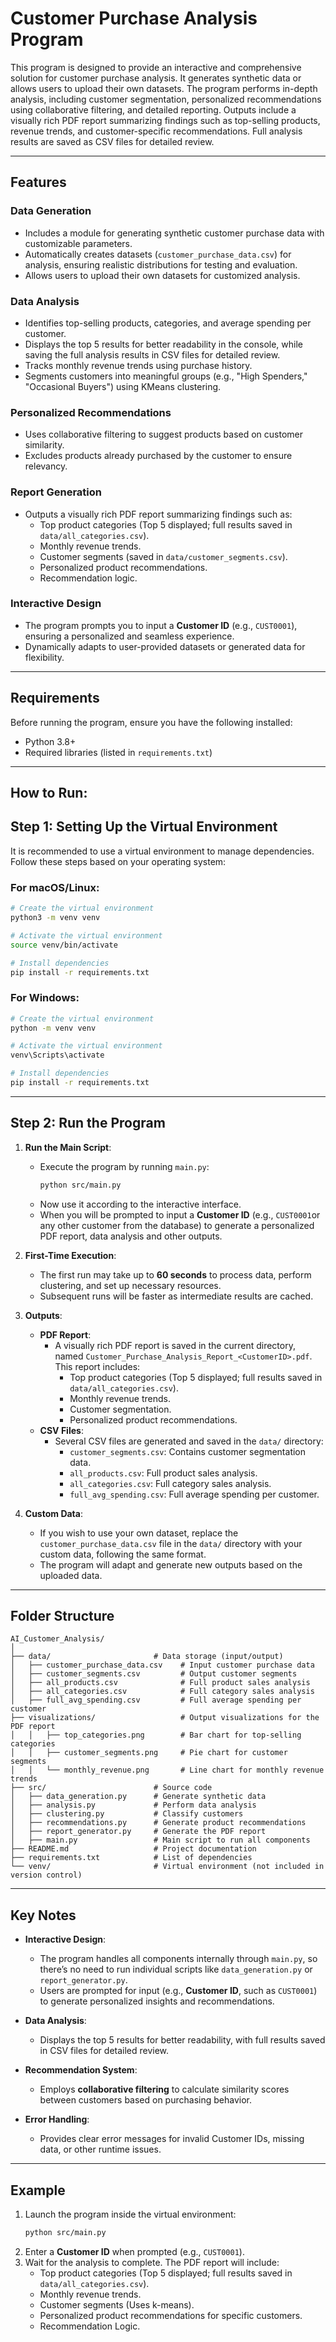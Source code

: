 
# Customer Purchase Analysis Program

This program is designed to provide an interactive and comprehensive solution for customer purchase analysis. It generates synthetic data or allows users to upload their own datasets. The program performs in-depth analysis, including customer segmentation, personalized recommendations using collaborative filtering, and detailed reporting. Outputs include a visually rich PDF report summarizing findings such as top-selling products, revenue trends, and customer-specific recommendations. Full analysis results are saved as CSV files for detailed review.

---

## Features

### Data Generation
- Includes a module for generating synthetic customer purchase data with customizable parameters.
- Automatically creates datasets (`customer_purchase_data.csv`) for analysis, ensuring realistic distributions for testing and evaluation.
- Allows users to upload their own datasets for customized analysis.

### Data Analysis
- Identifies top-selling products, categories, and average spending per customer.
- Displays the top 5 results for better readability in the console, while saving the full analysis results in CSV files for detailed review.
- Tracks monthly revenue trends using purchase history.
- Segments customers into meaningful groups (e.g., "High Spenders," "Occasional Buyers") using KMeans clustering.

### Personalized Recommendations
- Uses collaborative filtering to suggest products based on customer similarity.
- Excludes products already purchased by the customer to ensure relevancy.

### Report Generation
- Outputs a visually rich PDF report summarizing findings such as:
  - Top product categories (Top 5 displayed; full results saved in `data/all_categories.csv`).
  - Monthly revenue trends.
  - Customer segments (saved in `data/customer_segments.csv`).
  - Personalized product recommendations.
  - Recommendation logic.

### Interactive Design
- The program prompts you to input a **Customer ID** (e.g., `CUST0001`), ensuring a personalized and seamless experience.
- Dynamically adapts to user-provided datasets or generated data for flexibility.

---

## Requirements

Before running the program, ensure you have the following installed:
- Python 3.8+
- Required libraries (listed in `requirements.txt`)

---


## How to Run: 
## Step 1: Setting Up the Virtual Environment

It is recommended to use a virtual environment to manage dependencies. Follow these steps based on your operating system:

### For macOS/Linux:
```bash
# Create the virtual environment
python3 -m venv venv

# Activate the virtual environment
source venv/bin/activate

# Install dependencies
pip install -r requirements.txt
```

### For Windows:
```bash
# Create the virtual environment
python -m venv venv

# Activate the virtual environment
venv\Scripts\activate

# Install dependencies 
pip install -r requirements.txt
```

---

## Step 2: Run the Program

1. **Run the Main Script**:
   - Execute the program by running `main.py`:
     ```bash
     python src/main.py
     ```
   - Now use it according to the interactive interface. 
   - When you will be prompted to input a **Customer ID** (e.g., `CUST0001`or any other customer from the database) to generate a personalized PDF report, data analysis and other outputs.

2. **First-Time Execution**:
   - The first run may take up to **60 seconds** to process data, perform clustering, and set up necessary resources.
   - Subsequent runs will be faster as intermediate results are cached.

3. **Outputs**:
   - **PDF Report**:
     - A visually rich PDF report is saved in the current directory, named `Customer_Purchase_Analysis_Report_<CustomerID>.pdf`. This report includes:
       - Top product categories (Top 5 displayed; full results saved in `data/all_categories.csv`).
       - Monthly revenue trends.
       - Customer segmentation.
       - Personalized product recommendations.
   - **CSV Files**:
     - Several CSV files are generated and saved in the `data/` directory:
       - `customer_segments.csv`: Contains customer segmentation data.
       - `all_products.csv`: Full product sales analysis.
       - `all_categories.csv`: Full category sales analysis.
       - `full_avg_spending.csv`: Full average spending per customer.

4. **Custom Data**:
   - If you wish to use your own dataset, replace the `customer_purchase_data.csv` file in the `data/` directory with your custom data, following the same format.
   - The program will adapt and generate new outputs based on the uploaded data.

---

## Folder Structure

```
AI_Customer_Analysis/
│
├── data/                       # Data storage (input/output)
│   ├── customer_purchase_data.csv    # Input customer purchase data
│   ├── customer_segments.csv         # Output customer segments
│   ├── all_products.csv              # Full product sales analysis
│   ├── all_categories.csv            # Full category sales analysis
│   ├── full_avg_spending.csv         # Full average spending per customer
├── visualizations/                   # Output visualizations for the PDF report
│   │   ├── top_categories.png        # Bar chart for top-selling categories
│   │   ├── customer_segments.png     # Pie chart for customer segments
│   │   └── monthly_revenue.png       # Line chart for monthly revenue trends
├── src/                        # Source code
│   ├── data_generation.py      # Generate synthetic data
│   ├── analysis.py             # Perform data analysis
│   ├── clustering.py           # Classify customers
│   ├── recommendations.py      # Generate product recommendations
│   ├── report_generator.py     # Generate the PDF report
│   ├── main.py                 # Main script to run all components
├── README.md                   # Project documentation
├── requirements.txt            # List of dependencies
└── venv/                       # Virtual environment (not included in version control)
```

---

## Key Notes

- **Interactive Design**:
  - The program handles all components internally through `main.py`, so there’s no need to run individual scripts like `data_generation.py` or `report_generator.py`.
  - Users are prompted for input (e.g., **Customer ID**, such as `CUST0001`) to generate personalized insights and recommendations.

- **Data Analysis**:
  - Displays the top 5 results for better readability, with full results saved in CSV files for detailed review.

- **Recommendation System**:
  - Employs **collaborative filtering** to calculate similarity scores between customers based on purchasing behavior.

- **Error Handling**:
  - Provides clear error messages for invalid Customer IDs, missing data, or other runtime issues.

---

## Example

1. Launch the program inside the virtual environment:
   ```bash
   python src/main.py
   ```
2. Enter a **Customer ID** when prompted (e.g., `CUST0001`).
3. Wait for the analysis to complete. The PDF report will include:
   - Top product categories (Top 5 displayed; full results saved in `data/all_categories.csv`).
   - Monthly revenue trends.
   - Customer segments (Uses k-means).
   - Personalized product recommendations for specific customers.
   - Recommendation Logic.
